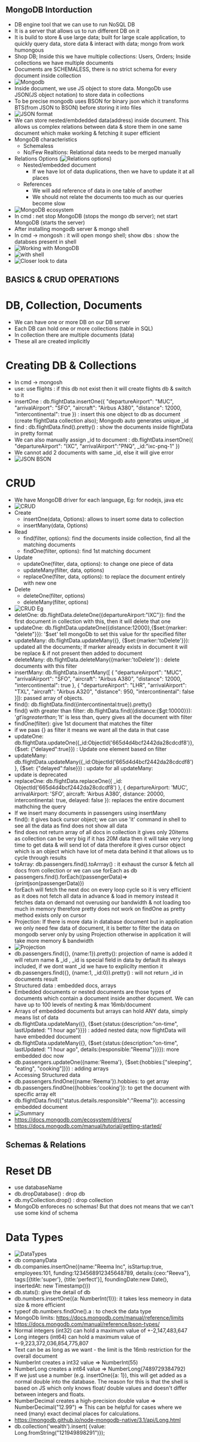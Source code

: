 ## MongoDB Intorduction

- DB engine tool that we can use to run NoSQL DB
- It is a server that allows us to run different DB on it
- It is build to store & use large data; built for large scale application, to quickly query data, store data & interact with data; mongo from work humongous
- Shop DB; Inside this we have multiple collections: Users, Orders; Inside collections we have multiple documents
- Documents are SCHEMALESS, there is no strict schema for every document inside collection
- ![Mongodb](image.png)
- Inside document, we use JS object to store data. MongoDb use JSON(JS object notation) to store data in collections
- To be precise mongodb uses BSON for binary json which it transforms BTS(from JSON to BSON) before storing it into files
- ![JSON format](image-1.png)
- We can store nested/embdedded data(address) inside document. This allows us complex relations between data & store them in one same document which make working & fetching it super efficient
- MongoDB characteristics
  - Schemaless
  - No/Few Realtions: Relational data needs to be merged manually
- Relations Options (![Relations options](image-2.png))
  - Nested/embedded document
    - If we have lot of data duplications, then we have to update it at all places
  - References
    - We will add reference of data in one table of another
    - We should not relate the documents too much as our queries become slow
- ![MongoDB ecosystem](image-3.png)
- In cmd : net stop MongoDB (stops the mongo db server); net start MongoDB (starts the server)
- After installing mongodb server & mongo shell
- In cmd -> mongosh : it will open mongo shell; show dbs : show the databses present in shell
- ![Working with MongoDB](image-4.png)
- ![with shell](image-5.png)
- ![Closer look to data](image-6.png)

## BASICS & CRUD OPERATIONS

# DB, Collection, Documents

- We can have one or more DB on our DB server
- Each DB can hold one or more collections (table in SQL)
- In collection there are multiple documents (data)
- These all are created implicitly

# Creating DB & Collections

- In cmd -> mongosh
- use: use flights : if this db not exist then it will create flights db & switch to it
- insertOne : db.flightData.insertOne({ "departureAirport": "MUC", "arrivalAirport": "SFO", "aircraft": "Airbus A380", "distance": 12000, "intercontinental": true }) : insert this one object to db as document (create flightData collection also); Mongodb auto generates unique \_id
- find : db.flightData.find().pretty() : show the documents inside flightData in pretty format
- We can also manually assign \_id to document : db.flightData.insertOne({ "departureAirport": "IXC", "arrivalAirport":"PNQ", \_id:"ixc-pnq-1" })
- We cannot add 2 documents with same \_id, else it will give error
- ![JSON BSON](image-7.png)

# CRUD

- We have MongoDB driver for each language, Eg: for nodejs, java etc
- ![CRUD](image-9.png)
- Create
  - insertOne(data, Options): allows to insert some data to collection
  - insertMany(data, Options)
- Read
  - find(filter, options): find the documents inside collection, find all the matching documents
  - findOne(filter, options): find 1st matching document
- Update
  - updateOne(filter, data, options): to change one piece of data
  - updateMany(filter, data, options)
  - replaceOne(filter, data, options): to replace the document entirely with new one
- Delete
  - deleteOne(filter, options)
  - deleteMany(filter, options)
- ![CRUD Eg](image-8.png)
- deletOne: db.flightData.deleteOne({departureAirport:"IXC"}): find the first document in collection with this, then it will delete that one
- updateOne: db.flightData.updateOne({distance:12000},{$set:{marker: "delete"}}): '$set' tell mongoDb to set this value for thr specified filter
- updateMany: db.flightData.updateMany({}, {$set:{marker:'toDelete'}}): updated all the documents; If marker already exists in document it will be replace & if not present then added to document
- deleteMany: db.flightData.deleteMany({marker:'toDelete'}) : delete documents with this filter
- insertMany: db.flightData.insertMany([ { "departureAirport": "MUC", "arrivalAirport": "SFO", "aircraft": "Airbus A380", "distance": 12000, "intercontinental": true }, { "departureAirport": "LHR", "arrivalAirport": "TXL", "aircraft": "Airbus A320", "distance": 950, "intercontinental": false }]): passed array of objects.
- find(): db.flightData.find({intercontinental:true}).pretty()
- find() with greater than filter: db.flightData.find({distance:{$gt:10000}}): '$gt' is greater than; '$lt' is less than, query gives all the document with filter
- findOne(filter): give 1st document that matches the filter
- if we paas {} as filter it means we want all the data in that case
- updateOne: db.flightData.updateOne({\_id:ObjectId('665d4d4bcf2442da28cdcdf8')}, {$set: {"delayed":true}}) : Update one element based on filter
- updateMany: db.flightData.updateMany({\_id:ObjectId('665d4d4bcf2442da28cdcdf8')}, {$set: {"delayed":false}}) : update for all
  updateMany:
- update is deprecated
- replaceOne: db.flightData.replaceOne({ \_id: ObjectId('665d4d4bcf2442da28cdcdf8') }, { departureAirport: 'MUC', arrivalAirport: 'SFO', aircraft: 'Airbus A380', distance: 20000, intercontinental: true, delayed: false }): replaces the entire document mathching the query
- If we insert many documents in passengers using insertMany
- find(): it gives back cursor object; we can use 'it' command in shell to see all the data as find does not show all data
- find does not return array of all docs in collection it gives only 20items as collection can be very big if it has 20M data then it will take very long time to get data & will send lot of data therefore it gives cursor object which is an object which have lot of meta data behind it that allows us to cycle through results
- toArray: db.passengers.find().toArrray() : it exhaust the cursor & fetch all docs from collection or we can use forEach as db
- passengers.find().forEach((passengerData)=>{printjson(passengerData)})
- forEach will fetch the next doc on every loop cycle so it is very efficient as it does not fetch all data in advance & load in memory instead it fetches data on demand not overusing our bandwidth & not loading too much in memory therefore pretty does not work on findOne as pretty method exists only on cursor
- Projection: If there is more data in database document but in application we only need few data of document, it is better to filter the data on mongodb server only by using Projection otherwise in application it will take more memory & bandwidth
- ![Projection](image-11.png)
- db.passengers.find({}, {name:1}).pretty(): projection of name is added it will return name & \_id , \_id is special field in data by default its always included, if we dont want \_id we have to explicilty mention it
- db.passengers.find({}, {name:1, \_id:0}).pretty() : will not return \_id in documents result
- Structured data : embedded docs, arrays
- Embedded documents or nested documents are those types of documents which contain a document inside another document. We can have up to 100 levels of nexting & max 16mb/document
- Arrays of embedded documents but arrays can hold ANY data, simply means list of data
- db.flightData.updateMany({}, {$set:{status:{description:"on-time", lastUpdated: "1 hour ago"}}}) : added nested data; now flightData will have embedded document
- db.flightData.updateMany({}, {$set:{status:{description:"on-time", lastUpdated: "1 hour ago", details:{responsible:"Reema"}}}}): more embedded doc now
- db.passengers.updateOne({name:'Reema'}, {$set:{hobbies:["sleeping", "eating", "cooking"]}}) : adding arrays
- Accessing Structured data
- db.passengers.findOne({name:'Reema'}).hobbies: to get array
- db.passengers.findOne({hobbies:'cooking'}): to get the document with specific array elt
- db.flightData.find({"status.details.responsible":"Reema"}): accessing embedded document
- ![Summary](image-10.png)
- https://docs.mongodb.com/ecosystem/drivers/
- https://docs.mongodb.com/manual/tutorial/getting-started/

## Schemas & Relations

# Reset DB

- use databaseName
- db.dropDatabase() : drop db
- db.myCollection.drop() : drop collection
- MongoDb enforeces no schemas! But that does not means that we can't use some kind of schema

# Data Types

- ![DataTypes](image-12.png)
- db companyData
- db.companies.insertOne({name:"Reema Inc", isStartup:true, employees:101, funding:1234568912345648789, details:{ceo:"Reeva"}, tags:[{title:'super'}, {title:'perfect'}], foundingDate:new Date(), insertedAt: new Timestamp()})
- db.stats(): give the detail of db
- db.numbers.insertOne({a: NumberInt(1)}): it takes less memeory in data size & more efficient
- typeof db.numbers.findOne().a : to check the data type
- MongoDb limits: https://docs.mongodb.com/manual/reference/limits
- https://docs.mongodb.com/manual/reference/bson-types/
- Normal integers (int32) can hold a maximum value of +-2,147,483,647
- Long integers (int64) can hold a maximum value of +-9,223,372,036,854,775,807
- Text can be as long as we want - the limit is the 16mb restriction for the overall document
- NumberInt creates a int32 value => NumberInt(55)
- NumberLong creates a int64 value => NumberLong(7489729384792)
- If we just use a number (e.g. insertOne({a: 1}), this will get added as a normal double into the database. The reason for this is that the shell is based on JS which only knows float/ double values and doesn't differ between integers and floats.
- NumberDecimal creates a high-precision double value => NumberDecimal("12.99") => This can be helpful for cases where we need (many) exact decimal places for calculations.
- https://mongodb.github.io/node-mongodb-native/3.1/api/Long.html
- db.collection('wealth').insert( {value: Long.fromString("121949898291")});
